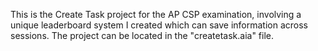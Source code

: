This is the Create Task project for the AP CSP examination, involving a unique leaderboard system I created which can save information across sessions. The project can be located in the "createtask.aia" file. 
